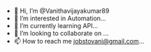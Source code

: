 - 👋 Hi, I’m @Vanithavijayakumar89
- 👀 I’m interested in Automation...
- 🌱 I’m currently learning API...
- 💞️ I’m looking to collaborate on ...
- 📫 How to reach me jobstovani@gmail.com...

<!---
Vanithavijayakumar89/Vanithavijayakumar89 is a ✨ special ✨ repository because its `README.md` (this file) appears on your GitHub profile.
You can click the Preview link to take a look at your changes.
--->
